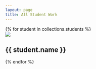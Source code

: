 ```yaml
---
layout: page
title: All Student Work
---
```


<article class="work">
  {% for student in collections.students %}
  <section>
    <a href="/work/{{ student.folder }}/">
      <img src="/work/{{ student.folder }}/featured.jpg">
    </a>
    <h2>{{ student.name }}</h2>
  </section>
  {% endfor %}
</article>

